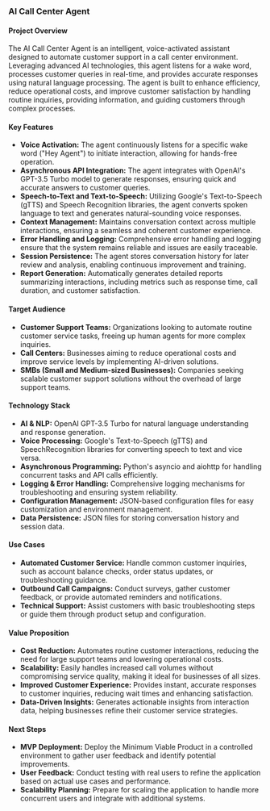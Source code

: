 ### **AI Call Center Agent**

#### **Project Overview**
The AI Call Center Agent is an intelligent, voice-activated assistant designed to automate customer support in a call center environment. Leveraging advanced AI technologies, this agent listens for a wake word, processes customer queries in real-time, and provides accurate responses using natural language processing. The agent is built to enhance efficiency, reduce operational costs, and improve customer satisfaction by handling routine inquiries, providing information, and guiding customers through complex processes.

#### **Key Features**
- **Voice Activation:** The agent continuously listens for a specific wake word ("Hey Agent") to initiate interaction, allowing for hands-free operation.
- **Asynchronous API Integration:** The agent integrates with OpenAI's GPT-3.5 Turbo model to generate responses, ensuring quick and accurate answers to customer queries.
- **Speech-to-Text and Text-to-Speech:** Utilizing Google's Text-to-Speech (gTTS) and Speech Recognition libraries, the agent converts spoken language to text and generates natural-sounding voice responses.
- **Context Management:** Maintains conversation context across multiple interactions, ensuring a seamless and coherent customer experience.
- **Error Handling and Logging:** Comprehensive error handling and logging ensure that the system remains reliable and issues are easily traceable.
- **Session Persistence:** The agent stores conversation history for later review and analysis, enabling continuous improvement and training.
- **Report Generation:** Automatically generates detailed reports summarizing interactions, including metrics such as response time, call duration, and customer satisfaction.

#### **Target Audience**
- **Customer Support Teams:** Organizations looking to automate routine customer service tasks, freeing up human agents for more complex inquiries.
- **Call Centers:** Businesses aiming to reduce operational costs and improve service levels by implementing AI-driven solutions.
- **SMBs (Small and Medium-sized Businesses):** Companies seeking scalable customer support solutions without the overhead of large support teams.

#### **Technology Stack**
- **AI & NLP:** OpenAI GPT-3.5 Turbo for natural language understanding and response generation.
- **Voice Processing:** Google's Text-to-Speech (gTTS) and SpeechRecognition libraries for converting speech to text and vice versa.
- **Asynchronous Programming:** Python's asyncio and aiohttp for handling concurrent tasks and API calls efficiently.
- **Logging & Error Handling:** Comprehensive logging mechanisms for troubleshooting and ensuring system reliability.
- **Configuration Management:** JSON-based configuration files for easy customization and environment management.
- **Data Persistence:** JSON files for storing conversation history and session data.

#### **Use Cases**
- **Automated Customer Service:** Handle common customer inquiries, such as account balance checks, order status updates, or troubleshooting guidance.
- **Outbound Call Campaigns:** Conduct surveys, gather customer feedback, or provide automated reminders and notifications.
- **Technical Support:** Assist customers with basic troubleshooting steps or guide them through product setup and configuration.

#### **Value Proposition**
- **Cost Reduction:** Automates routine customer interactions, reducing the need for large support teams and lowering operational costs.
- **Scalability:** Easily handles increased call volumes without compromising service quality, making it ideal for businesses of all sizes.
- **Improved Customer Experience:** Provides instant, accurate responses to customer inquiries, reducing wait times and enhancing satisfaction.
- **Data-Driven Insights:** Generates actionable insights from interaction data, helping businesses refine their customer service strategies.

#### **Next Steps**
- **MVP Deployment:** Deploy the Minimum Viable Product in a controlled environment to gather user feedback and identify potential improvements.
- **User Feedback:** Conduct testing with real users to refine the application based on actual use cases and performance.
- **Scalability Planning:** Prepare for scaling the application to handle more concurrent users and integrate with additional systems.